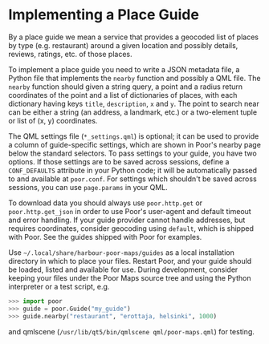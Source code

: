 Implementing a Place Guide
==========================

By a place guide we mean a service that provides a geocoded list of
places by type (e.g. restaurant) around a given location and possibly
details, reviews, ratings, etc. of those places.

To implement a place guide you need to write a JSON metadata file, a
Python file that implements the `nearby` function and possibly a QML
file. The `nearby` function should given a string query, a point and a
radius return coordinates of the point and a list of dictionaries of
places, with each dictionary having keys `title`, `description`, `x` and
`y`. The point to search near can be either a string (an address, a
landmark, etc.) or a two-element tuple or list of (x, y) coordinates.

The QML settings file (`*_settings.qml`) is optional; it can be used to
provide a column of guide-specific settings, which are shown in Poor's
nearby page below the standard selectors. To pass settings to your
guide, you have two options. If those settings are to be saved across
sessions, define a `CONF_DEFAULTS` attribute in your Python code; it
will be automatically passed to and available at `poor.conf`. For
settings which shouldn't be saved across sessions, you can use
`page.params` in your QML.

To download data you should always use `poor.http.get` or
`poor.http.get_json` in order to use Poor's user-agent and default
timeout and error handling. If your guide provider cannot handle
addresses, but requires coordinates, consider geocoding using
`default`, which is shipped with Poor. See the guides shipped with
Poor for examples.

Use `~/.local/share/harbour-poor-maps/guides` as a local installation
directory in which to place your files. Restart Poor, and your guide
should be loaded, listed and available for use. During development,
consider keeping your files under the Poor Maps source tree and using
the Python interpreter or a test script, e.g.

```python
>>> import poor
>>> guide = poor.Guide("my_guide")
>>> guide.nearby("restaurant", "erottaja, helsinki", 1000)
```

and qmlscene (`/usr/lib/qt5/bin/qmlscene qml/poor-maps.qml`) for
testing.
